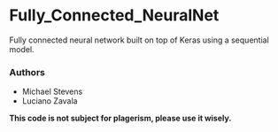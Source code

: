 # Fully_Connected_NeuralNet
Fully connected neural network built on top of Keras using a sequential model.

### Authors
- Michael Stevens
- Luciano Zavala

**This code is not subject for plagerism, please use it wisely.**
